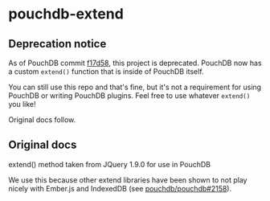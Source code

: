 pouchdb-extend
===============

Deprecation notice
---

As of PouchDB commit [f17d58](https://github.com/pouchdb/pouchdb/commit/f17d58a95941e7f2bb8d2505800decbe0435cf0f), this project is deprecated. PouchDB now has a custom `extend()` function that is inside of PouchDB itself.

You can still use this repo and that's fine, but it's not a requirement for using PouchDB or writing PouchDB plugins. Feel free to use whatever `extend()` you like!

Original docs follow.

Original docs
-----

extend() method taken from JQuery 1.9.0 for use in PouchDB

We use this because other extend libraries have been shown 
to not play nicely with Ember.js and IndexedDB
(see [pouchdb/pouchdb#2158](https://github.com/pouchdb/pouchdb/issues/2158)).
